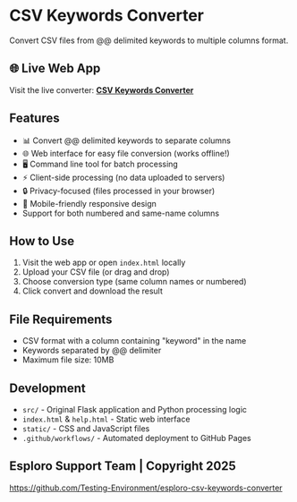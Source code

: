 # CSV Keywords Converter

Convert CSV files from @@ delimited keywords to multiple columns format.

## 🌐 Live Web App
Visit the live converter: **[CSV Keywords Converter](https://testing-environment.github.io/esploro-csv-keywords-converter/)**

## Features
- 📊 Convert @@ delimited keywords to separate columns
- 🌐 Web interface for easy file conversion (works offline!)
- 🖥️ Command line tool for batch processing
- ⚡ Client-side processing (no data uploaded to servers)
- 🔒 Privacy-focused (files processed in your browser)
- 📱 Mobile-friendly responsive design
- Support for both numbered and same-name columns

## How to Use
1. Visit the web app or open `index.html` locally
2. Upload your CSV file (or drag and drop)
3. Choose conversion type (same column names or numbered)
4. Click convert and download the result

## File Requirements
- CSV format with a column containing "keyword" in the name
- Keywords separated by @@ delimiter
- Maximum file size: 10MB

## Development
- `src/` - Original Flask application and Python processing logic
- `index.html` & `help.html` - Static web interface
- `static/` - CSS and JavaScript files
- `.github/workflows/` - Automated deployment to GitHub Pages

## Esploro Support Team | Copyright 2025
https://github.com/Testing-Environment/esploro-csv-keywords-converter
